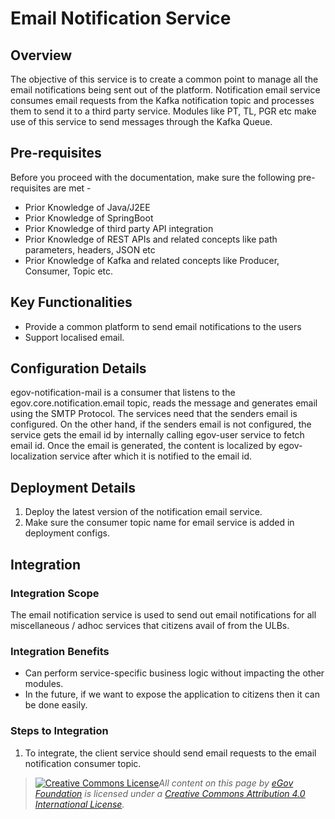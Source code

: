 # Email Notification Service

## Overview <a href="#overview" id="overview"></a>

The objective of this service is to create a common point to manage all the email notifications being sent out of the platform. Notification email service consumes email requests from the Kafka notification topic and processes them to send it to a third party service. Modules like PT, TL, PGR etc make use of this service to send messages through the Kafka Queue.

## Pre-requisites <a href="#pre-requisites" id="pre-requisites"></a>

Before you proceed with the documentation, make sure the following pre-requisites are met -

* Prior Knowledge of Java/J2EE
* Prior Knowledge of SpringBoot
* Prior Knowledge of third party API integration
* Prior Knowledge of REST APIs and related concepts like path parameters, headers, JSON etc
* Prior Knowledge of Kafka and related concepts like Producer, Consumer, Topic etc.

## Key Functionalities <a href="#key-functionalities" id="key-functionalities"></a>

* Provide a common platform to send email notifications to the users
* Support localised email.

## Configuration Details <a href="#configuration-details" id="configuration-details"></a>

egov-notification-mail is a consumer that listens to the egov.core.notification.email topic, reads the message and generates email using the SMTP Protocol. The services need that the senders email is configured. On the other hand, if the senders email is not configured, the service gets the email id by internally calling egov-user service to fetch email id. Once the email is generated, the content is localized by egov-localization service after which it is notified to the email id.&#x20;

## Deployment Details <a href="#deployment-details" id="deployment-details"></a>

1. Deploy the latest version of the notification email service.
2. Make sure the consumer topic name for email service is added in deployment configs.

## Integration <a href="#integration" id="integration"></a>

### Integration Scope <a href="#integration-scope" id="integration-scope"></a>

The email notification service is used to send out email notifications for all miscellaneous / adhoc services that citizens avail of from the ULBs.

### Integration Benefits <a href="#integration-benefits" id="integration-benefits"></a>

* Can perform service-specific business logic without impacting the other modules.
* In the future, if we want to expose the application to citizens then it can be done easily.

### Steps to Integration <a href="#steps-to-integration" id="steps-to-integration"></a>

1. To integrate, the client service should send email requests to the email notification consumer topic.



> [![Creative Commons License](https://i.creativecommons.org/l/by/4.0/80x15.png)_​_](http://creativecommons.org/licenses/by/4.0/)_All content on this page by_ [_eGov Foundation_](https://egov.org.in/) _is licensed under a_ [_Creative Commons Attribution 4.0 International License_](http://creativecommons.org/licenses/by/4.0/)_._
